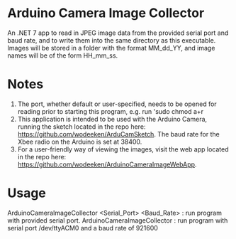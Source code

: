 # Arduino Camera Image Collector

An .NET 7 app to read in JPEG image data from the provided serial port and baud rate, and to write them into the same directory as this executable. Images will be stored in a folder with the format MM_dd_YY, and image names will be of the form HH_mm_ss.

# Notes
1. The port, whether default or user-specified, needs to be opened for reading prior to starting this program, e.g. run 'sudo chmod a+r <port-name>
2. This application is intended to be used with the Arduino Camera, running the sketch located in the repo here: https://github.com/wodeeken/ArduCamSketch. The baud rate for the Xbee radio on the Arduino is set at 38400.
3. For a user-friendly way of viewing the images, visit the web app located in the repo here: https://github.com/wodeeken/ArduinoCameraImageWebApp.

# Usage
 ArduinoCameraImageCollector <Serial_Port> <Baud_Rate>   : run program with provided serial port.
 ArduinoCameraImageCollector                             : run program with serial port /dev/ttyACM0 and a baud rate of 921600
